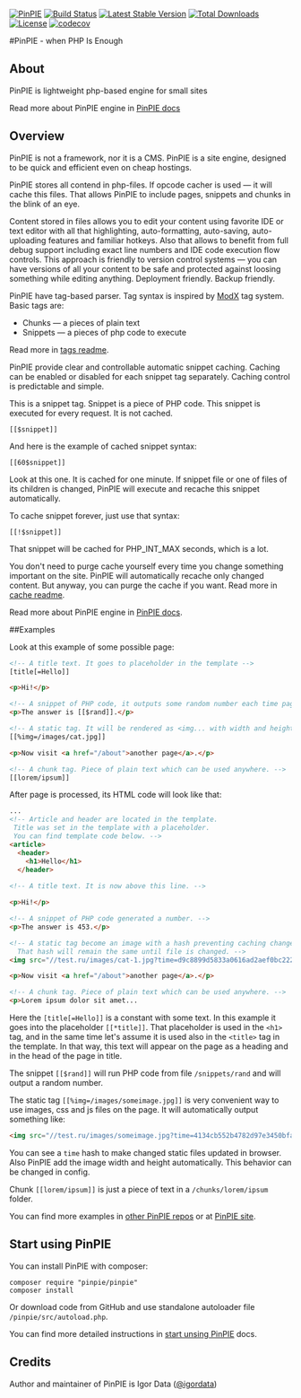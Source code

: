 [![PinPIE](https://img.shields.io/badge/PHP-PinPIE-brightgreen.svg)](http://pinpie.ru/)
[![Build Status](http://img.shields.io/travis/pinpie/pinpie.svg)](https://travis-ci.org/pinpie/pinpie)
[![Latest Stable Version](https://img.shields.io/packagist/v/pinpie/pinpie.svg)](https://packagist.org/packages/pinpie/pinpie)
[![Total Downloads](https://img.shields.io/packagist/dt/pinpie/pinpie.svg)](https://packagist.org/packages/pinpie/pinpie)
[![License](https://img.shields.io/packagist/l/pinpie/pinpie.svg)](https://packagist.org/packages/pinpie/pinpie)
[![codecov](https://codecov.io/gh/pinpie/pinpie/branch/stable/graph/badge.svg)](https://codecov.io/gh/pinpie/pinpie)

#PinPIE - when PHP Is Enough

## About
PinPIE is lightweight php-based engine for small sites

Read more about PinPIE engine in [PinPIE docs](http://pinpie.ru)

## Overview

PinPIE is not a framework, nor it is a CMS. PinPIE is a site engine, designed to be quick and efficient even on cheap hostings.


PinPIE stores all contend in php-files.
If opcode cacher is used &mdash; it will cache this files.
That allows PinPIE to include pages, snippets and chunks in the blink of an eye.


Content stored in files allows you to edit your content using favorite IDE or text editor with all that highlighting, auto-formatting, auto-saving, auto-uploading features and familiar hotkeys. Also that allows to benefit from full debug support including exact line numbers and IDE code execution flow controls.
This approach is friendly to version control systems — you can have versions of all your content to be safe and protected against loosing something while editing anything. Deployment friendly. Backup friendly.


PinPIE have tag-based parser. Tag syntax is inspired by [ModX](https://modx.com/) tag system.
Basic tags are:

- Chunks — a pieces of plain text
- Snippets — a pieces of php code to execute

Read more in [tags readme](http://pinpie.ru/en/manual/tags).

PinPIE provide clear and controllable automatic snippet caching.
Caching can be enabled or disabled for each snippet tag separately.
Caching control is predictable and simple.

This is a snippet tag. Snippet is a piece of PHP code. This snippet is executed for every request. It is not cached.

```
[[$snippet]]
```

And here is the example of cached snippet syntax:

```
[[60$snippet]]
```

Look at this one. It is cached for one minute. If snippet file or one of files of its children is changed, PinPIE will execute and recache this snippet automatically.

To cache snippet forever, just use that syntax:

```
[[!$snippet]]
```

That snippet will be cached for PHP_INT_MAX seconds, which is a lot.

You don't need to purge cache yourself every time you change something important on the site. PinPIE will automatically recache only changed content. But anyway, you can purge the cache if you want.
Read more in [cache readme](http://pinpie.ru/en/manual/cache).

Read more about PinPIE engine in [PinPIE docs](http://pinpie.ru).



##Examples

Look at this example of some possible page:

```HTML
<!-- A title text. It goes to placeholder in the template -->
[title[=Hello]]

<p>Hi!</p>

<!-- A snippet of PHP code, it outputs some random number each time page is rendered. -->
<p>The answer is [[$rand]].</p>

<!-- A static tag. It will be rendered as <img... with width and height (optional), see below -->
[[%img=/images/cat.jpg]]

<p>Now visit <a href="/about">another page</a>.</p>

<!-- A chunk tag. Piece of plain text which can be used anywhere. -->
[[lorem/ipsum]]
```

After page is processed, its HTML code will look like that:

```HTML
...
<!-- Article and header are located in the template.
 Title was set in the template with a placeholder.
 You can find template code below. -->
<article>
  <header>
    <h1>Hello</h1>
  </header>
  
<!-- A title text. It is now above this line. -->

<p>Hi!</p>

<!-- A snippet of PHP code generated a number. -->
<p>The answer is 453.</p>

<!-- A static tag become an image with a hash preventing caching changed files.
  That hash will remain the same until file is changed. -->
<img src="//test.ru/images/cat-1.jpg?time=d9c8899d5833a0616ad2aef0bc2229cd" width="640" height="427">

<p>Now visit <a href="/about">another page</a>.</p>

<!-- A chunk tag. Piece of plain text which can be used anywhere. -->
<p>Lorem ipsum dolor sit amet...
```

Here the `[title[=Hello]]` is a constant with some text. In this example it goes into the placeholder `[[*title]]`. That placeholder is used in the `<h1>` tag, and in the same time let's assume it is used also in the `<title>` tag in the template. In that way, this text will appear on the page as a heading and in the head of the page in title.

The snippet `[[$rand]]` will run PHP code from file `/snippets/rand` and will output a random number.

The static tag `[[%img=/images/someimage.jpg]]` is very convenient way to use images, css and js files on the page. It will automatically output something like:
```HTML
<img src="//test.ru/images/someimage.jpg?time=4134cb552b4782d97e3450bfa42eb049" width="640" height="427">
```
You can see a `time` hash to make changed static files updated in browser.  
Also PinPIE add the image width and height automatically. 
This behavior can be changed in config.

Chunk `[[lorem/ipsum]]` is just a piece of text in a `/chunks/lorem/ipsum` folder.

You can find more examples in [other PinPIE repos](https://github.com/pinpie) or at [PinPIE site](http://pinpie.ru/en/examples).

## Start using PinPIE
You can install PinPIE with composer:

```
composer require "pinpie/pinpie"
composer install
```

Or download code from GitHub and use standalone autoloader file `/pinpie/src/autoload.php`.

You can find more detailed instructions in [start unsing PinPIE](http://pinpie.ru/en/manual/start) docs.



## Credits
Author and maintainer of PinPIE is Igor Data ([@igordata](https://github.com/igordata))
